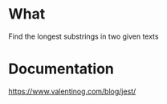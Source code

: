 
# What
Find the longest substrings in two given texts

# Documentation
https://www.valentinog.com/blog/jest/
